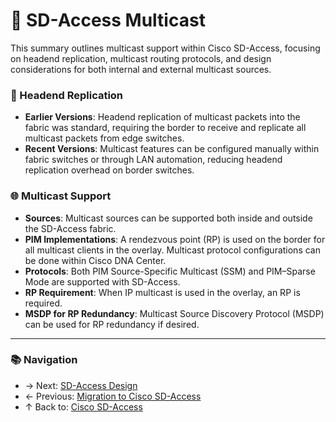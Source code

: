 # 🧠 SD-Access Multicast

This summary outlines multicast support within Cisco SD-Access, focusing on headend replication, multicast routing protocols, and design considerations for both internal and external multicast sources.

### 📡 Headend Replication
- **Earlier Versions**: Headend replication of multicast packets into the fabric was standard, requiring the border to receive and replicate all multicast packets from edge switches.
- **Recent Versions**: Multicast features can be configured manually within fabric switches or through LAN automation, reducing headend replication overhead on border switches.

### 🌐 Multicast Support
- **Sources**: Multicast sources can be supported both inside and outside the SD-Access fabric.
- **PIM Implementations**: A rendezvous point (RP) is used on the border for all multicast clients in the overlay. Multicast protocol configurations can be done within Cisco DNA Center.
- **Protocols**: Both PIM Source-Specific Multicast (SSM) and PIM–Sparse Mode are supported with SD-Access.
- **RP Requirement**: When IP multicast is used in the overlay, an RP is required.
- **MSDP for RP Redundancy**: Multicast Source Discovery Protocol (MSDP) can be used for RP redundancy if desired.

---

### 📚 Navigation
- → Next: [SD-Access Design](sd-access-design.md)
- ← Previous: [Migration to Cisco SD-Access](./sd-access-migration.md)
- ↑ Back to: [Cisco SD-Access](README.md)
